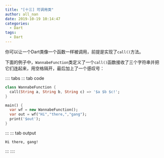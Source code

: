 ```yaml
---
title: "[十三] 可调用类"
author: all_nan
date: 2019-10-19 10:14:47
categories:
  - Dart
tags:
  - Dart
---
```


你可以让一个Dart类像一个函数一样被调用，前提是实现了`call()`方法。

下面的例子中，`WannabeFunction`类定义了一个`call()`函数接收了三个字符串并把它们连起来，用空格隔开，最后加上了一个感叹号：

:::: tabs
::: tab code

``` Dart
class WannabeFunction {
  call(String a, String b, String c) => '$a $b $c!';
}

main() {
  var wf = new WannabeFunction();
  var out = wf("Hi","there,","gang");
  print('$out');
}
```

:::
::: tab output

``` console
Hi there, gang!
```

:::
::::
